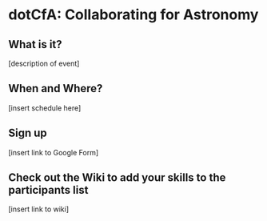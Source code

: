 # dotCfA: Collaborating for Astronomy
## What is it?
[description of event]   
## When and Where?
[insert schedule here]
## Sign up
[insert link to Google Form]
## Check out the Wiki to add your skills to the participants list
[insert link to wiki]
